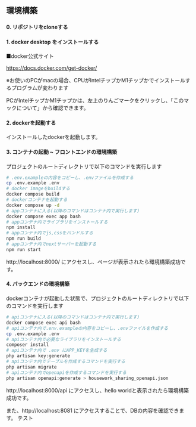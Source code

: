 ## 環境構築

#### 0. リポジトリをcloneする

#### 1. docker desktop をインストールする

■docker公式サイト

https://docs.docker.com/get-docker/

※お使いのPCがmacの場合、CPUがIntelチップかM1チップかでインストールするプログラムが変わります

PCがIntelチップかM1チップかは、左上のりんごマークをクリックし、「このマックについて」から確認できます。

#### 2. dockerを起動する

インストールしたdockerを起動します。

#### 3. コンテナの起動 ~ フロントエンドの環境構築

プロジェクトのルートディレクトリで以下のコマンドを実行します

```bash
# .env.exampleの内容をコピーし、.envファイルを作成する
cp .env.example .env
# docker imageをbuildする
docker compose build
# dockerコンテナを起動する
docker compose up -d
# appコンテナに入る(以降のコマンドはコンテナ内で実行します)
docker compose exec app bash
# appコンテナ内でライブラリをインストールする
npm install
# appコンテナ内でjs,cssをバンドルする
npm run build
# appコンテナ内でnextサーバーを起動する
npm run start
```
http://localhost:8000/  にアクセスし、ページが表示されたら環境構築成功です。

#### 4. バックエンドの環境構築

dockerコンテナが起動した状態で、プロジェクトのルートディレクトリで以下のコマンドを実行します
```bash
# apiコンテナに入る(以降のコマンドはコンテナ内で実行します)
docker compose exec api bash
# apiコンテナ内で.env.exampleの内容をコピーし、.envファイルを作成する
cp .env.example .env
# apiコンテナ内で必要なライブラリをインストールする
composer install
# apiコンテナ内で .env にAPP_KEYを生成する
php artisan key:generate
# apiコンテナ内でテーブルを作成するコマンドを実行する
php artisan migrate
# apiコンテナ内でopenapiを作成するコマンドを実行する
php artisan openapi:generate > housework_sharing_openapi.json
```

http://localhost:8000/api にアクセスし、hello worldと表示されたら環境構築成功です。

また、http://localhost:8081 にアクセスすることで、DBの内容を確認できます。
テスト
